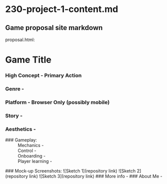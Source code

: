 # 230-project-1-content.md
Game proposal site markdown 
---

proposal.html:
# Game Title
### High Concept - Primary Action
### Genre -
### Platform - Browser Only (possibly mobile)
### Story - 
### Aesthetics -
<dl>
  <dt>### Gameplay:</dt>
  <dd>Mechanics - </dd>
  <dd>Control - </dd>
  <dd>Onboarding - </dd>
  <dd>Player learning - </dd>
 </dl>
 ### Mock-up Screenshots:
 ![Sketch 1](repository link)
 ![Sketch 2](repository link)
 ![Sketch 3](repository link)
 ### More info -
 ### About Me - 
